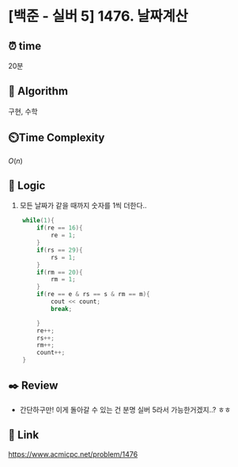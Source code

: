 # [백준 - 실버 5] 1476. 날짜계산

## ⏰  **time**
20분

## :pushpin: **Algorithm**
구현, 수학

## ⏲️**Time Complexity**
$O(n)$

## :round_pushpin: **Logic**
1. 모든 날짜가 같을 때까지 숫자를 1씩 더한다..
```cpp
    while(1){
        if(re == 16){
            re = 1;
        }
        if(rs == 29){
            rs = 1;
        }
        if(rm == 20){
            rm = 1;
        }
        if(re == e & rs == s & rm == m){
            cout << count;
            break;

        }
        re++;
        rs++;
        rm++;
        count++;
    }
```

## :black_nib: **Review**
- 간단하구만! 이게 돌아갈 수 있는 건 분명 실버 5라서 가능한거겠지..? ㅎㅎ

## 📡 Link
https://www.acmicpc.net/problem/1476
